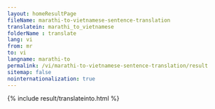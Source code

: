 ```yaml
---
layout: homeResultPage
fileName: marathi-to-vietnamese-sentence-translation
translatein: marathi_to_vietnamese
folderName : translate
lang: vi
from: mr
to: vi
langname: marathi-to
permalink: /vi/marathi-to-vietnamese-sentence-translation/result
sitemap: false
nointernationalization: true
---
```

{% include result/translateinto.html %}

<script src="/js/result/translation.js" data-foldername="{{page.folderName}}" data-lang="{{page.lang}}"></script>
